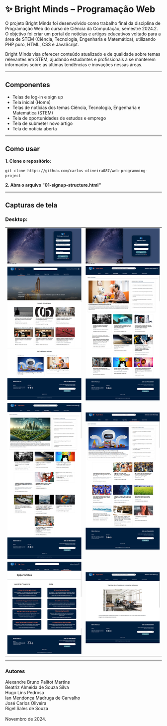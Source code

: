 # ✨ Bright Minds – Programação Web

O projeto Bright Minds foi desenvolvido como trabalho final da disciplina de Programação Web do curso de Ciência da Computação, semestre 2024.2. O objetivo foi criar um portal de notícias e artigos educativos voltado para a área de STEM (Ciência, Tecnologia, Engenharia e Matemática), utilizando PHP puro, HTML, CSS e JavaScript.

Bright Minds visa oferecer conteúdo atualizado e de qualidade sobre temas relevantes em STEM, ajudando estudantes e profissionais a se manterem informados sobre as últimas tendências e inovações nessas áreas.

---

## Componentes
- Telas de log-in e sign up
- Tela inicial (Home)
- Telas de notícias dos temas Ciência, Tecnologia, Engenharia e Matemática (STEM)
- Tela de oportunidades de estudos e emprego
- Tela de submeter novo artigo
- Tela de notícia aberta

---

## Como usar
**1. Clone o repositório:**
```
git clone https://github.com/carlos-oliveira087/web-programming-project
```

**2. Abra o arquivo "01-signup-structure.html"**

---

## Capturas de tela

### Desktop:
<table>
  <tr>
    <td><img src="./screenshots/01-signup-page-screenshot.png" alt="Tela de Criação de Conta" width="300"></td>
    <td><img src="./screenshots/02-login-page-screenshot.png" alt="Tela de Login" width="300"></td>
  </tr>
  <tr>
    <td><img src="./screenshots//03-home-page-screenshot.png" alt="Tela inicial (Home)" width="300"></td>
    <td><img src="./screenshots/05-technology-page-screenshot.png" alt="Tela de notícias de tecnologia" width="300"></td>
  </tr>
  <tr>
    <td><img src="./screenshots/06-engineering-page-screenshot.png" alt="Tela de notícias de engenharia" width="300"></td>
    <td><img src="./screenshots/07-mathematics-page-screenshot.png" alt="Tela de notícias de matemática" width="300"></td>
  </tr>
  <tr>
    <td><img src="./screenshots/opportunities-page-screenshot.png" alt="" width="300"></td>
    <td><img src="./screenshots/api-article-page-screenshot.png" alt="" width="300"></td>
  </tr>
</table>



---

### Autores
Alexandre Bruno Palitot Martins<br>
Beatriz Almeida de Souza Silva<br>
Hugo Lins Pedrosa<br>
Ian Mendonça Madruga de Carvalho<br>
José Carlos Oliveira<br>
Rigel Sales de Souza<br><br>
Novembro de 2024.